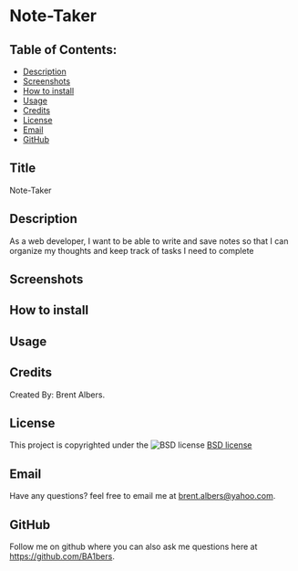 # Note-Taker
  ## Table of Contents:
  * [Description](#description)
  * [Screenshots](#screenshots)
  * [How to install](#installation)
  * [Usage](#usage)
  * [Credits](#credits)
  * [License](#license)
  * [Email](#email)
  * [GitHub](#github)
## Title 
Note-Taker

## Description 
As a web developer, I want to be able to write and save notes so that I can organize my thoughts and keep track of tasks I need to complete

## Screenshots


## How to install 
 

## Usage 
 
 
## Credits 
Created By: Brent Albers.

## License
This project is copyrighted under the 
![BSD license](https://img.shields.io/badge/License-BSD%203--Clause-blue.svg)
[BSD license](https://opensource.org/licenses/BSD-3-Clause)

## Email
Have any questions? feel free to email me at brent.albers@yahoo.com. 

## GitHub
Follow me on github where you can also ask me questions here at https://github.com/BA1bers.
